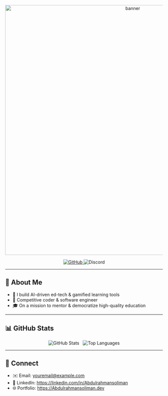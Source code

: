 <!-- Banner -->
<p align="center">
  <img src="https://github.com/Abdulrahmansoliman/Abdulrahmansoliman/raw/main/banner.png" alt="banner" width="800"/>
</p>

<!-- Badges -->
<p align="center">
  <a href="https://github.com/Abdulrahmansoliman">
    <img src="https://img.shields.io/badge/GitHub-%40Abdulrahmansoliman-181717?logo=github" alt="GitHub"/>
  </a>
  <img src="https://img.shields.io/badge/Discord-Online-5865F2?logo=discord&logoColor=white" alt="Discord"/>
</p>

---

## 👋 About Me
- 🔭 I build AI-driven ed-tech & gamified learning tools  
- 🌱 Competitive coder & software engineer  
- 🎓 On a mission to mentor & democratize high-quality education  

---

## 📊 GitHub Stats

<p align="center">
  <img src="https://github-readme-stats.vercel.app/api?username=Abdulrahmansoliman&show_icons=true&theme=github_dark" alt="GitHub Stats"/>
  &nbsp;
  <img src="https://github-readme-stats.vercel.app/api/top-langs/?username=Abdulrahmansoliman&layout=compact&theme=github_dark&langs_count=6" alt="Top Languages"/>
</p>

---

## 🚀 Connect

- ✉️ Email: youremail@example.com  
- 🔗 LinkedIn: https://linkedin.com/in/Abdulrahmansoliman  
- 🌐 Portfolio: https://Abdulrahmansoliman.dev  
